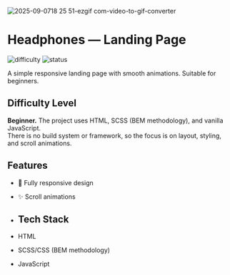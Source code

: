 
![2025-09-0718 25 51-ezgif com-video-to-gif-converter](https://github.com/user-attachments/assets/0d16d2ae-fdfb-4a4b-bae5-b2782ad2de2c)

# Headphones — Landing Page

![difficulty](https://img.shields.io/badge/difficulty-beginner-brightgreen)
![status](https://img.shields.io/badge/status-live-blue)

A simple responsive landing page with smooth animations. Suitable for beginners.  

## Difficulty Level  
**Beginner.** The project uses HTML, SCSS (BEM methodology), and vanilla JavaScript.  
There is no build system or framework, so the focus is on layout, styling, and scroll animations.  


## Features
- 📱 Fully responsive design
- ✨ Scroll animations 

- ## Tech Stack
- HTML
- SCSS/CSS (BEM methodology)
- JavaScript

